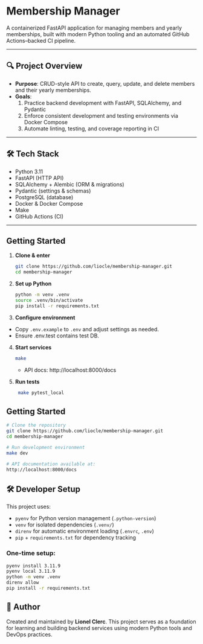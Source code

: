 
# Membership Manager

A containerized FastAPI application for managing members and yearly memberships, built with modern Python tooling and an automated GitHub Actions–backed CI pipeline.

---

## 🔍 Project Overview

- **Purpose**: CRUD-style API to create, query, update, and delete members and their yearly memberships.
- **Goals**:
  1. Practice backend development with FastAPI, SQLAlchemy, and Pydantic
  2. Enforce consistent development and testing environments via Docker Compose
  3. Automate linting, testing, and coverage reporting in CI

---

## 🛠 Tech Stack

- Python 3.11
- FastAPI (HTTP API)
- SQLAlchemy + Alembic (ORM & migrations)
- Pydantic (settings & schemas)
- PostgreSQL (database)
- Docker & Docker Compose
- Make
- GitHub Actions (CI)

---

## Getting Started

1. **Clone & enter**
   ```sh
   git clone https://github.com/liocle/membership-manager.git
   cd membership-manager
    ```
2. **Set up Python**

    ```sh
    python -m venv .venv
    source .venv/bin/activate
    pip install -r requirements.txt
    ```

3. **Configure environment**
- Copy `.env.example` to `.env` and adjust settings as needed.
- Ensure .env.test contains test DB.

4. **Start services**
   ```sh
   make
   ```
   - API docs: http://localhost:8000/docs

5. **Run tests**
   ```sh
    make pytest_local
    ```

## Getting Started

```bash
# Clone the repository
git clone https://github.com/liocle/membership-manager.git
cd membership-manager

# Run development environment
make dev

# API documentation available at:
http://localhost:8000/docs
```


## 🛠 Developer Setup

This project uses:

- `pyenv` for Python version management (`.python-version`)
- `venv` for isolated dependencies (`.venv/`)
- `direnv` for automatic environment loading (`.envrc`, `.env`)
- `pip` + `requirements.txt` for dependency tracking

### One-time setup:
```bash
pyenv install 3.11.9
pyenv local 3.11.9
python -m venv .venv
direnv allow
pip install -r requirements.txt
```

## 👤 Author
Created and maintained by **Lionel Clerc**. This project serves as a foundation for learning and building backend services using modern Python tools and DevOps practices.


